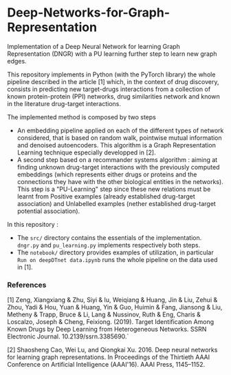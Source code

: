 # Deep-Networks-for-Graph-Representation
Implementation of a Deep Neural Network for learning Graph Representation (DNGR) with a PU learning further step to learn new graph edges.

This repository implements in Python (with the PyTorch library) the whole pipeline described in the article [1] which, in the context of drug discovery, consists in predicting new target-drugs interactions from a collection of known protein-protein (PPI) networks, drug similarities network and known in the literature drug-target interactions.

The implemented method is composed by two steps
- An embedding pipeline applied on each of the different types of network considered, that is based on random walk, pointwise mutual information and denoised autoencoders. This algorithm is a Graph Representation Learning technique especially developped in [2].
- A second step based on a recommander systems algorithm : aiming at finding unknown drug-target interactions with the previously computed embeddings (which represents either drugs or proteins and the connections they have with the other biological entities in the networks). This step is a "PU-Learning" step since these new relations must be learnt from Positive examples (already established drug-target association) and Unlabelled examples (nether established drug-target potential association).

In this repository :
- The `src/` directory contains the essentials of the implementation. `dngr.py` and `pu_learning.py` implements respectively both steps.
- The `notebook/` directory provides examples of utilization, in particular `Run on deepDTnet data.ipynb` runs the whole pipeline on the data used in [1]. 

### References

[1] Zeng, Xiangxiang & Zhu, Siyi & lu, Weiqiang & Huang, Jin & Liu, Zehui & Zhou, Yadi & Hou, Yuan & Huang, Yin & Guo, Huimin & Fang, Jiansong & Liu, Metheny & Trapp, Bruce & Li, Lang & Nussinov, Ruth & Eng, Charis & Loscalzo, Joseph & Cheng, Feixiong. (2019). Target Identification Among Known Drugs by Deep Learning from Heterogeneous Networks. SSRN Electronic Journal. 10.2139/ssrn.3385690.`

[2] Shaosheng Cao, Wei Lu, and Qiongkai Xu. 2016. Deep neural networks for learning graph representations. In Proceedings of the Thirtieth AAAI Conference on Artificial Intelligence (AAAI'16). AAAI Press, 1145–1152.
